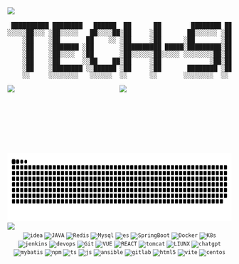 <img src="https://i.imgur.com/waxVImv.png" />


<div align="center">

<pre>
 ██████████ ████████   ██████  ██      ██        ████████ ██      ██ ██     ██  ████████ ██      ██ ██     ██ ████     ██
░░░░░██░░░ ░██░░░░░   ██░░░░██░██     ░██       ██░░░░░░ ░██     ░██░██    ░██ ██░░░░░░ ░██     ░██░██    ░██░██░██   ░██
    ░██    ░██       ██    ░░ ░██     ░██      ░██       ░██     ░██░██    ░██░██       ░██     ░██░██    ░██░██░░██  ░██
    ░██    ░███████ ░██       ░██████████ █████░█████████░██████████░██    ░██░█████████░██████████░██    ░██░██ ░░██ ░██
    ░██    ░██░░░░  ░██       ░██░░░░░░██░░░░░ ░░░░░░░░██░██░░░░░░██░██    ░██░░░░░░░░██░██░░░░░░██░██    ░██░██  ░░██░██
    ░██    ░██      ░░██    ██░██     ░██             ░██░██     ░██░██    ░██       ░██░██     ░██░██    ░██░██   ░░████
    ░██    ░████████ ░░██████ ░██     ░██       ████████ ░██     ░██░░███████  ████████ ░██     ░██░░███████ ░██    ░░███
    ░░     ░░░░░░░░   ░░░░░░  ░░      ░░       ░░░░░░░░  ░░      ░░  ░░░░░░░  ░░░░░░░░  ░░      ░░  ░░░░░░░  ░░      ░░░ 
</pre>



<img height="153" src="https://github-readme-activity-graph.vercel.app/graph?username=GEKSS5289&theme=github-compact" align="left" />
<img height="153" src="https://github-readme-streak-stats.herokuapp.com/?user=GEKSS5289"/>
<img height="153" src="https://github.com/GEKSS5289/GEKSS5289/blob/main/github-user-contribution.svg"/>

</div>
<img src="https://i.imgur.com/waxVImv.png" />
<div align="center">
<code
    ><img
      height="80"
      src="https://github.com/GEKSS5289/GEKSS5289/assets/38618059/432ee06b-ea5c-4e3f-92ae-7121233fff73"
      alt="idea"
      title="idea"
  /></code>
  <code
    ><img
      height="80"
      src="https://github.com/GEKSS5289/GEKSS5289/assets/38618059/55652992-b28b-47c8-ba68-e0b983e3ce2a"
      alt="JAVA"
      title="JAVA"
  /></code>
  <code
    ><img
      height="80"
      src="https://github.com/GEKSS5289/GEKSS5289/assets/38618059/8d394873-8666-4bac-aeca-0ba73d88eef4"
      alt="Redis"
      title="Redis"
  /></code>
  <code
    ><img
      height="80"
      src="https://github.com/GEKSS5289/GEKSS5289/assets/38618059/c124d02c-e723-4096-a2fd-c859b24436ff"
      alt="Mysql"
      title="Mysql"
  /></code>
  <code
    ><img
      height="80"
      src="https://github.com/GEKSS5289/GEKSS5289/assets/38618059/22ab4123-6164-4b65-9a9c-ad96e3c83c58"
      alt="es"
      title="es"
  /></code>
  <code
    ><img
      height="80"
      src="https://github.com/GEKSS5289/GEKSS5289/assets/38618059/c76b0be7-4127-4d84-bd26-6dcdd43318f5"
      alt="SpringBoot"
      title="SpringBoot"
  /></code>
  <code
    ><img
      height="80"
      src="https://github.com/GEKSS5289/GEKSS5289/assets/38618059/b9d4e123-5eb0-42de-803b-ccb89b355678"
      alt="Docker"
      title="Docker"
  /></code>
  <code
    ><img
      height="80"
      src="https://github.com/GEKSS5289/GEKSS5289/assets/38618059/60731e5e-dfc6-47ca-87d9-cdca1bd22756"
      alt="K8s"
      title="k8s"
  /></code>
  <code
    ><img
      height="80"
      src="https://github.com/GEKSS5289/GEKSS5289/assets/38618059/341df2a4-6184-4aa6-9b6c-aef626dcf7aa"
      alt="jenkins"
      title="jenkins"
  /></code>
  <code
    ><img
      height="80"
      src="https://github.com/GEKSS5289/GEKSS5289/assets/38618059/23746ba5-68fc-4836-a98d-7991b22e20cd"
      alt="devops"
      title="devops"
  /></code>
  <code
    ><img
      height="80"
      src="https://github.com/GEKSS5289/GEKSS5289/assets/38618059/3783ec59-2abf-4a74-bee1-e00e3df6a216"
      alt="Git"
      title="Git"
  /></code>
  <code
    ><img
      height="80"
      src="https://github.com/GEKSS5289/GEKSS5289/assets/38618059/2d7cf445-9c62-4d11-af35-6ad246c2f66f"
      alt="VUE"
      title="VUE"
  /></code>
  <code
    ><img
      height="80"
      src="https://github.com/GEKSS5289/GEKSS5289/assets/38618059/b53368c2-936b-4b98-9683-9c95dc2f77cc"
      alt="REACT"
      title="REACT"
  /></code>
  <code
    ><img
      height="80"
      src="https://github.com/GEKSS5289/GEKSS5289/assets/38618059/146d92a5-ea83-4f99-9a1c-d7d74dba03b4"
      alt="tomcat"
      title="tomcat"
  /></code>
  <code
    ><img
      height="80"
      src="https://github.com/GEKSS5289/GEKSS5289/assets/38618059/8342fc2e-18d6-44b2-afa0-fbc6c2ef72ca"
      alt="LIUNX"
      title="Liunx"
  /></code>
  <code
    ><img
      height="80"
      src="https://github.com/GEKSS5289/GEKSS5289/assets/38618059/aaa1ccad-1c97-4df3-9487-40fdf6d9168e"
      alt="chatgpt"
      title="chatgpt"
  /></code>
  <code
    ><img
      height="80"
      src="https://github.com/GEKSS5289/GEKSS5289/assets/38618059/d8e971cc-f4f6-49db-bb72-6f338efbaf60"
      alt="mybatis"
      title="mybatis"
  /></code>
  <code
    ><img
      height="80"
      src="https://github.com/GEKSS5289/GEKSS5289/assets/38618059/3bbbd7d4-f109-4fd7-ace3-b245de0ee746"
      alt="npm"
      title="npm"
  /></code>
  <code
    ><img
      height="80"
      src="https://github.com/GEKSS5289/GEKSS5289/assets/38618059/5010468d-71b9-4246-aed9-a7b1e91384fe"
      alt="ts"
      title="ts"
  /></code>
  <code
    ><img
      height="80"
      src="https://github.com/GEKSS5289/GEKSS5289/assets/38618059/7e94d048-dee3-4df8-9da2-bc3861b05333"
      alt="js"
      title="js"
  /></code>
  <code
    ><img
      height="80"
      src="https://github.com/GEKSS5289/GEKSS5289/assets/38618059/271e63f6-ac9f-49cb-a4c6-e2bc663f3337"
      alt="ansible"
      title="ansible"
  /></code>
  <code
    ><img
      height="80"
      src="https://github.com/GEKSS5289/GEKSS5289/assets/38618059/e2b3d1c9-c692-429d-a300-4c4903f3f739"
      alt="gitlab"
      title="gitlab"
  /></code>
  <code
    ><img
      height="80"
      src="https://github.com/GEKSS5289/GEKSS5289/assets/38618059/18ae3fd3-0e12-451d-81c5-d6b6589f35aa"
      alt="html5"
      title="html5"
  /></code>
  <code
    ><img
      height="80"
      src="https://github.com/GEKSS5289/GEKSS5289/assets/38618059/6a159d9b-20e6-41b5-bcd0-7a9d54bd9ce9"
      alt="vite"
      title="vite"
  /></code>
  <code
    ><img
      height="80"
      src="https://github.com/GEKSS5289/GEKSS5289/assets/38618059/45917c23-2684-491d-9e50-1f075afd6850"
      alt="centos"
      title="centos"
  /></code>

</div>

